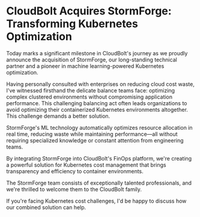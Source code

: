 # CloudBolt Acquires StormForge: Transforming Kubernetes Optimization

Today marks a significant milestone in CloudBolt's journey as we proudly announce the acquisition of StormForge, our long-standing technical partner and a pioneer in machine learning-powered Kubernetes optimization.

Having personally consulted with enterprises on reducing cloud cost waste, I've witnessed firsthand the delicate balance teams face: optimizing complex clustered environments without compromising application performance. This challenging balancing act often leads organizations to avoid optimizing their containerized Kubernetes environments altogether. This challenge demands a better solution.

StormForge's ML technology automatically optimizes resource allocation in real time, reducing waste while maintaining performance—all without requiring specialized knowledge or constant attention from engineering teams.

By integrating StormForge into CloudBolt's FinOps platform, we're creating a powerful solution for Kubernetes cost management that brings transparency and efficiency to container environments.

The StormForge team consists of exceptionally talented professionals, and we're thrilled to welcome them to the CloudBolt family.

If you're facing Kubernetes cost challenges, I'd be happy to discuss how our combined solution can help.